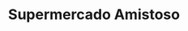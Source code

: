 ---
title: "Supermercado Amistoso"
url: /badajoz/supermercado-amistoso/
shop: tienda de variedades
---